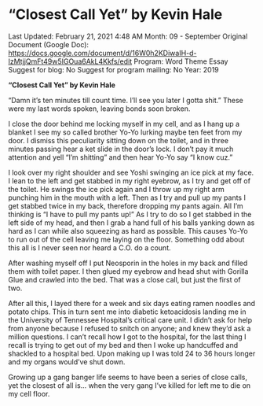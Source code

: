 # “Closest Call Yet” by Kevin Hale

Last Updated: February 21, 2021 4:48 AM
Month: 09 - September
Original Document (Google Doc): https://docs.google.com/document/d/16W0h2KDiwaIH-d-IzMtjjQmFt49w5IGOua6AkL4Kkfs/edit
Program: Word Theme Essay
Suggest for blog: No
Suggest for program mailing: No
Year: 2019

**“Closest Call Yet” by Kevin Hale**

“Damn it’s ten minutes till count time. I’ll see you later I gotta shit.” These were my last words spoken, leaving bonds soon broken.

I close the door behind me locking myself in my cell, and as I hang up a blanket I see my so called brother Yo-Yo lurking maybe ten feet from my door. I dismiss this peculiarity sitting down on the toilet, and in three minutes passing hear a ket slide in the door’s lock. I don’t pay it much attention and yell “I’m shitting” and then hear Yo-Yo say “I know cuz.”

I look over my right shoulder and see Yoshi swinging an ice pick at my face. I lean to the left and get stabbed in my right eyebrow, as I try and get off of the toilet. He swings the ice pick again and I throw up my right arm punching him in the mouth with a left. Then as I try and pull up my pants I get stabbed twice in my back, therefore dropping my pants again. All I’m thinking is “I have to pull my pants up!” As I try to do so I get stabbed in the left side of my head, and then I grab a hand full of his balls yanking down as hard as I can while also squeezing as hard as possible. This causes Yo-Yo to run out of the cell leaving me laying on the floor. Something odd about this all is I never seen nor heard a C.O. do a count.

After washing myself off I put Neosporin in the holes in my back and filled them with toilet paper. I then glued my eyebrow and head shut with Gorilla Glue and crawled into the bed. That was a close call, but just the first of two.

After all this, I layed there for a week and six days eating ramen noodles and potato chips. This in turn sent me into diabetic ketoacidosis landing me in the University of Tennessee Hospital’s critical care unit. I didn’t ask for help from anyone because I refused to snitch on anyone; and knew they’d ask a million questions. I can’t recall how I got to the hospital, for the last thing I recall is trying to get out of my bed and then I woke up handcuffed and shackled to a hospital bed. Upon making up I was told 24 to 36 hours longer and my organs would’ve shut down.

Growing up a gang banger life seems to have been a series of close calls, yet the closest of all is… when the very gang I’ve killed for left me to die on my cell floor.